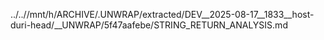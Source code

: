 ../..//mnt/h/ARCHIVE/.UNWRAP/extracted/DEV__2025-08-17__1833__host-duri-head/__UNWRAP/5f47aafebe/STRING_RETURN_ANALYSIS.md